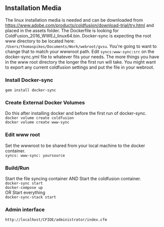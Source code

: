 ## Installation Media
The linux installation media is needed and can be downloaded from https://www.adobe.com/products/coldfusion/download-trial/try.html and placed in the assets folder. The Dockerfile is looking for ColdFusion_2016_WWEJ_linux64.bin. Docker-sync is expecting the root www directory to be located here: `/Users/thomaspikes/Documents/Work/webroot/gvsu`. You're going to want to change that to match your wwwroot path. Edit `syncs:www-sync:src` on the docker-sync.yml file to whatever fits your needs. The more things you have in the www root directory the longer the first run will take. You might want to export any current coldfusion settings and put the file in your webroot.

### Install Docker-sync
`gem install docker-sync`

### Create External Docker Volumes
Do this after installing docker and before the first run of docker-sync.<br />
`docker volume create coldfusion`<br />
`docker volume create www-sync`

### Edit www root
Set the wwwroot to be shared from your local machine to the docker container.<br />
`syncs:
	www-sync:
		yoursource`
### Build/Run
Start the file syncing container AND Start the coldfusion container.<br />
`docker-sync start`<br />
`docker-compose up`<br />
OR Start everything<br />
`docker-sync-stack start`

### Admin interface
`http://localhost/CFIDE/administrator/index.cfm`